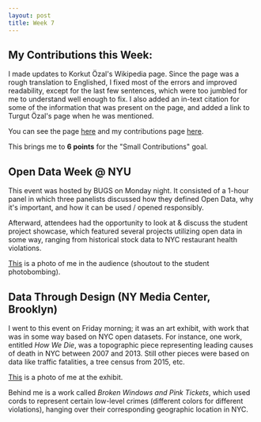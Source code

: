 ```yaml
---
layout: post
title: Week 7
---
```


## My Contributions this Week:
I made updates to Korkut Özal's Wikipedia page. Since the page was a rough translation to Englished, I fixed most of the errors and improved readability, except for the last few sentences, which were too jumbled for me to understand well enough to fix. I also added an in-text citation for some of the information that was present on the page, and added a link to Turgut Özal's page when he was mentioned.

You can see the page [here](https://en.wikipedia.org/wiki/Korkut_%C3%96zal) and my contributions page [here](https://en.wikipedia.org/wiki/Special:Contributions/Celina725).

This brings me to **6 points** for the "Small Contributions" goal.

## Open Data Week @ NYU
This event was hosted by BUGS on Monday night. It consisted of a 1-hour panel in which three panelists discussed how they defined Open Data, why it's important, and how it can be used / opened responsibly.

Afterward, attendees had the opportunity to look at & discuss the student project showcase, which featured several projects utilizing open data in some way, ranging from historical stock data to NYC restaurant health violations.

[This](https://github.com/nyu-ossd-s18/cak503-weekly/blob/master/images/event1.JPG) is a photo of me in the audience (shoutout to the student photobombing).

## Data Through Design (NY Media Center, Brooklyn)
I went to this event on Friday morning; it was an art exhibit, with work that was in some way based on NYC open datasets. For instance, one work, entitled *How We Die*, was a topographic piece representing leading causes of death in NYC between 2007 and 2013. Still other pieces were based on data like traffic fatalities, a tree census from 2015, etc.

[This](https://github.com/nyu-ossd-s18/cak503-weekly/blob/master/images/event2.JPG) is a photo of me at the exhibit.

Behind me is a work called *Broken Windows and Pink Tickets*, which used cords to represent certain low-level crimes (different colors for different violations), hanging over their corresponding geographic location in NYC.  
